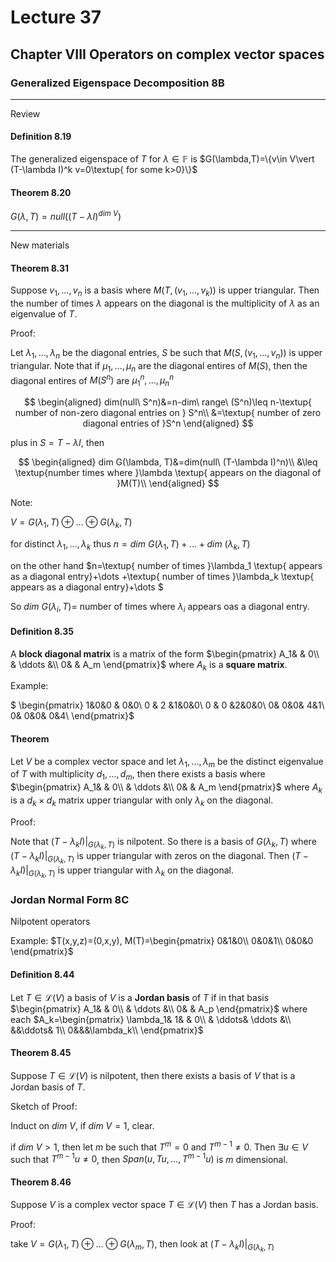 # Lecture 37

## Chapter VIII Operators on complex vector spaces

### Generalized Eigenspace Decomposition 8B

---
Review


#### Definition 8.19

The generalized eigenspace of $T$ for $\lambda \in \mathbb{F}$ is $G(\lambda,T)=\{v\in V\vert (T-\lambda I)^k v=0\textup{ for some k>0}\}$

#### Theorem 8.20

$G(\lambda, T)=null((T-\lambda I)^{dim\ V})$

---
New materials

#### Theorem 8.31

Suppose $v_1,...,v_n$ is a basis where $M(T,(v_1,...,v_k))$ is upper triangular. Then the number of times $\lambda$ appears on the diagonal is the multiplicity of $\lambda$ as an eigenvalue of $T$.

Proof:

Let $\lambda_1,...,\lambda_n$ be the diagonal entries, $S$ be such that $M(S,(v_1,...,v_n))$ is upper triangular. Note that if $\mu_1,...,\mu_n$ are the diagonal entires of $M(S)$, then the diagonal entires of $M(S^n)$ are $\mu_1^n,...,\mu_n^n$

$$
\begin{aligned}
dim(null\ S^n)&=n-dim\  range\ (S^n)\leq n-\textup{ number of non-zero diagonal entries on } S^n\\
&=\textup{ number of zero diagonal entries of }S^n
\end{aligned}
$$

plus in $S=T-\lambda I$, then

$$
\begin{aligned}
dim G(\lambda, T)&=dim(null\ (T-\lambda I)^n)\\
&\leq \textup{number times where }\lambda \textup{ appears on the diagonal of }M(T)\\
\end{aligned}
$$

Note:

$V=G(\lambda_1, T)\oplus \dots \oplus G(\lambda_k, T)$

for distinct $\lambda_1,...,\lambda_k$ thus $n=dim\ G(\lambda_1,T)+\dots +dim\ (\lambda_k, T)$

on the other hand $n=\textup{ number of times }\lambda_1 \textup{ appears as a diagonal entry}+\dots +\textup{ number of times }\lambda_k \textup{ appears as a diagonal entry}+\dots $

So $dim\ G(\lambda_i, T)=$ number of times where $\lambda_i$ appears oas a diagonal entry.

#### Definition 8.35

A **block diagonal matrix** is a matrix of the form $\begin{pmatrix}
    A_1& & 0\\
    & \ddots &\\
    0& & A_m
\end{pmatrix}$ where $A_k$ is a **square matrix**.

Example:

$
\begin{pmatrix}
    1&0&0 & 0&0\\
   0 & 2 &1&0&0\\
   0 & 0 &2&0&0\\
    0& 0&0& 4&1\\
    0& 0&0& 0&4\\
\end{pmatrix}$

#### Theorem

Let $V$ be a complex vector space and let $\lambda_1,...,\lambda_m$ be the distinct eigenvalue of $T$ with multiplicity $d_1,...,d_m$, then there exists a basis where $\begin{pmatrix}
    A_1& & 0\\
    & \ddots &\\
    0& & A_m
\end{pmatrix}$ where $A_k$ is a $d_k\times d_k$ matrix upper triangular with only $\lambda_k$ on the diagonal.

Proof:

Note that $(T-\lambda_k I)\vert_{G(\lambda_k,T)}$ is nilpotent. So there is a basis of $G(\lambda_k,T)$ where $(T-\lambda_k I)\vert_{G(\lambda_k,T)}$ is upper triangular with zeros on the diagonal. Then $(T-\lambda_k I)\vert_{G(\lambda_k,T)}$ is upper triangular with $\lambda_k$ on the diagonal.

### Jordan Normal Form 8C

Nilpotent operators 

Example: $T(x,y,z)=(0,x,y), M(T)=\begin{pmatrix}
    0&1&0\\
    0&0&1\\
    0&0&0
\end{pmatrix}$

#### Definition 8.44

Let $T\in \mathscr{L}(V)$ a basis of $V$ is a **Jordan basis** of $T$ if in that basis $\begin{pmatrix}
    A_1& & 0\\
    & \ddots &\\
    0& & A_p
\end{pmatrix}$ where each $A_k=\begin{pmatrix}
   \lambda_1& 1& & 0\\
    & \ddots& \ddots &\\
    &&\ddots& 1\\
    0&&&\lambda_k\\
\end{pmatrix}$

#### Theorem 8.45

Suppose $T\in \mathscr{L}(V)$ is nilpotent, then there exists a basis of $V$ that is a Jordan basis of $T$.

Sketch of Proof:

Induct on $dim\ V$, if $dim\ V=1$, clear.

if $dim\ V>1$, then let $m$ be such that $T^m=0$ and $T^{m-1}\neq 0$. Then $\exists u\in V$ such that $T^{m-1}u\neq 0$, then $Span (u,Tu, ...,T^{m-1}u)$ is $m$ dimensional.

#### Theorem 8.46

Suppose $V$ is a complex vector space $T\in \mathscr{L}(V)$ then $T$ has a Jordan basis.

Proof:

take $V=G(\lambda_1, T)\oplus \dots \oplus G(\lambda_m, T)$, then look at $(T-\lambda_k I)\vert_{G(\lambda_k,T)}$